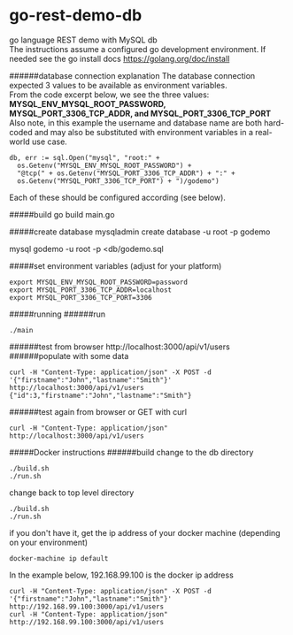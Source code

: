 # go-rest-demo-db
go language REST demo with MySQL db  
The instructions assume a configured go development environment.  If needed see the go install docs https://golang.org/doc/install

######database connection explanation
The database connection expected 3 values to be available as environment variables.  
From the code excerpt below, we see the three values: **MYSQL_ENV_MYSQL_ROOT_PASSWORD,
  MYSQL_PORT_3306_TCP_ADDR, and MYSQL_PORT_3306_TCP_PORT**  
Also note, in this example the username and database name are both hard-coded and
may also be substituted with environment variables in a real-world use case.
```
db, err := sql.Open("mysql", "root:" +
  os.Getenv("MYSQL_ENV_MYSQL_ROOT_PASSWORD") +
  "@tcp(" + os.Getenv("MYSQL_PORT_3306_TCP_ADDR") + ":" +
  os.Getenv("MYSQL_PORT_3306_TCP_PORT") + ")/godemo")
```
Each of these should be configured according (see below).


#####build
go build main.go

#####create database
mysqladmin create database -u root -p godemo

mysql godemo -u root -p <db/godemo.sql

#####set environment variables (adjust for your platform)
```
export MYSQL_ENV_MYSQL_ROOT_PASSWORD=password  
export MYSQL_PORT_3306_TCP_ADDR=localhost  
export MYSQL_PORT_3306_TCP_PORT=3306
```
#####running
######run
```
./main
```
######test from browser
http://localhost:3000/api/v1/users
######populate with some data
```
curl -H "Content-Type: application/json" -X POST -d '{"firstname":"John","lastname":"Smith"}' http://localhost:3000/api/v1/users {"id":3,"firstname":"John","lastname":"Smith"}
```
######test again from browser or GET with curl
```
curl -H "Content-Type: application/json" http://localhost:3000/api/v1/users
```
#####Docker instructions
######build
change to the db directory  
```
./build.sh  
./run.sh  
```
change back to top level directory  
```
./build.sh  
./run.sh  
```
if you don't have it, get the ip address of your docker machine  (depending on your environment)
```
docker-machine ip default  
```
In the example below, 192.168.99.100 is the docker ip address  
```
curl -H "Content-Type: application/json" -X POST -d '{"firstname":"John","lastname":"Smith"}' http://192.168.99.100:3000/api/v1/users  
curl -H "Content-Type: application/json" http://192.168.99.100:3000/api/v1/users  
```
